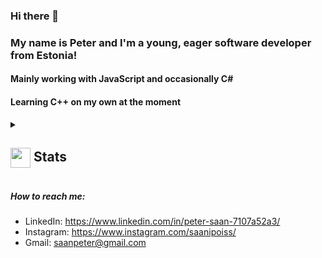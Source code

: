 ### Hi there 👋
### My name is Peter and I'm a young, eager software developer from Estonia!

#### Mainly working with JavaScript and occasionally C#
#### Learning C++ on my own at the moment

<details>
  <summary>
    <h2>
      <img align="center" src="https://github.com/PeterSaan/PeterSaan/blob/main/icons/stats.gif" width="32"/> 
      Stats
    </h2>
  </summary>
  <div align="center">
    https://github-readme-stats.vercel.app/api?username=PeterSaan&theme=tokyonight&hide_border=false&include_all_commits=true&count_private=true <br/>
    https://github-readme-streak-stats.herokuapp.com/?user=PeterSaan&theme=tokyonight&hide_border=false <br/>
    https://github-readme-stats.vercel.app/api/top-langs/?username=PeterSaan&theme=tokyonight&hide_border=false&include_all_commits=true&count_private=true&layout=compact <br/>
    https://github-readme-activity-graph.vercel.app/graph?username=PeterSaan&theme=tokyo-night
  </div>
</details>

##### How to reach me:
-  LinkedIn: https://www.linkedin.com/in/peter-saan-7107a52a3/
-  Instagram: https://www.instagram.com/saanipoiss/
-  Gmail: saanpeter@gmail.com

<!--
**PeterSaan/PeterSaan** is a ✨ _special_ ✨ repository because its `README.md` (this file) appears on your GitHub profile.

Here are some ideas to get you started:

- 🔭 I’m currently working on ...
- 🌱 I’m currently learning ...
- 👯 I’m looking to collaborate on ...
- 🤔 I’m looking for help with ...
- 💬 Ask me about ...
- 📫 How to reach me: ...
- 😄 Pronouns: ...
- ⚡ Fun fact: ...
-->
